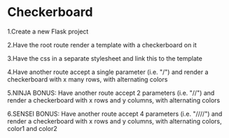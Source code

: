 # Checkerboard
1.Create a new Flask project

2.Have the root route render a template with a checkerboard on it

3.Have the css in a separate stylesheet and link this to the template

4.Have another route accept a single parameter (i.e. "/<x>") and render a checkerboard with x many rows, with alternating colors

5.NINJA BONUS: Have another route accept 2 parameters (i.e. "/<x>/<y>") and render a checkerboard with x rows and y columns, with alternating colors

6.SENSEI BONUS: Have another route accept 4 parameters (i.e. "/<x>/<y>/<color1>/<color2>") and render a checkerboard with x rows and y columns, with alternating colors, color1 and color2
